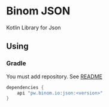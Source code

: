 # Binom JSON
Kotlin Library for Json

## Using
### Gradle
You must add repository. See [README](../README.md)
```groovy
dependencies {
    api "pw.binom.io:json:<version>"
}
```